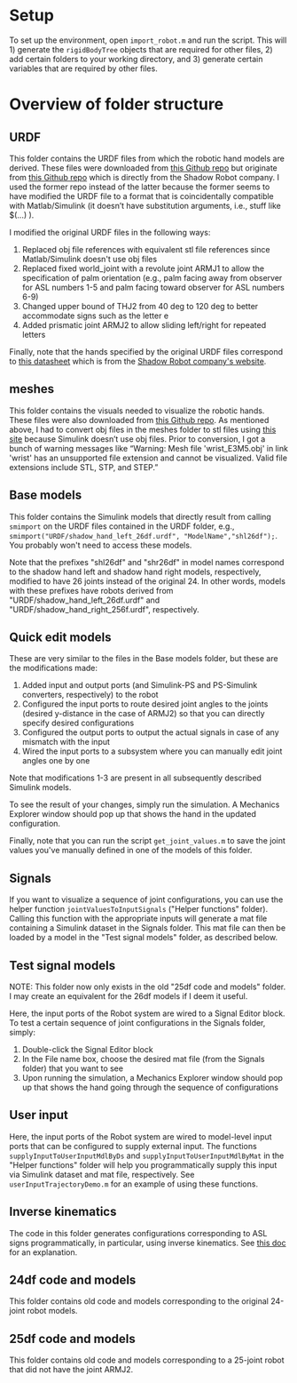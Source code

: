 # Setup
To set up the environment, open `import_robot.m` and run the script. This will 1) generate the `rigidBodyTree` objects that are required for other files, 2) add certain folders to your working directory, and 3) generate certain variables that are required by other files.

# Overview of folder structure

## URDF

This folder contains the URDF files from which the robotic hand models are derived. These files were downloaded from [this Github repo](https://github.com/dexsuite/dex-urdf/blob/main/robots/hands/shadow_hand) but originate from [this Github repo](https://github.com/shadow-robot/sr_common/tree/noetic-devel) which is directly from the Shadow Robot company. I used the former repo instead of the latter because the former seems to have modified the URDF file to a format that is coincidentally compatible with Matlab/Simulink (it doesn’t have substitution arguments, i.e., stuff like $(...) ).

I modified the original URDF files in the following ways:
1. Replaced obj file references with equivalent stl file references since Matlab/Simulink doesn't use obj files
2. Replaced fixed world_joint with a revolute joint ARMJ1 to allow the specification of palm orientation (e.g., palm facing away from observer for ASL numbers 1-5 and  palm facing toward observer for ASL numbers 6-9)
3. Changed upper bound of THJ2 from 40 deg to 120 deg to better accommodate signs such as the letter e
4. Added prismatic joint ARMJ2 to allow sliding left/right for repeated letters

Finally, note that the hands specified by the original URDF files correspond to [this datasheet](https://www.shadowrobot.com/wp-content/uploads/2022/03/shadow_dexterous_hand_e_technical_specification.pdf) which is from the [Shadow Robot company's website](https://shadow-robot-company-dexterous-hand.readthedocs-hosted.com/en/latest/index.html). 

## meshes

This folder contains the visuals needed to visualize the robotic hands. These files were also downloaded from [this Github repo](https://github.com/dexsuite/dex-urdf/blob/main/robots/hands/shadow_hand). As mentioned above, I had to convert obj files in the meshes folder to stl files using [this site](https://www.makexyz.com/convert/obj-to-stl) because Simulink doesn’t use obj files. Prior to conversion, I got a bunch of warning messages like “Warning: Mesh file 'wrist_E3M5.obj' in link 'wrist' has an unsupported file extension and cannot be visualized. Valid file extensions include STL, STP, and STEP.”

## Base models

This folder contains the Simulink models that directly result from calling `smimport` on the URDF files contained in the URDF folder, e.g., `smimport("URDF/shadow_hand_left_26df.urdf", "ModelName","shl26df");`. You probably won't need to access these models.

Note that the prefixes "shl26df" and "shr26df" in model names correspond to the shadow hand left and shadow hand right models, respectively, modified to have 26 joints instead of the original 24. In other words, models with these prefixes have robots derived from "URDF/shadow_hand_left_26df.urdf" and "URDF/shadow_hand_right_256f.urdf", respectively.

## Quick edit models

These are very similar to the files in the Base models folder, but these are the modifications made:
1. Added input and output ports (and Simulink-PS and PS-Simulink converters, respectively) to the robot
2. Configured the input ports to route desired joint angles to the joints (desired y-distance in the case of ARMJ2) so that you can directly specify desired configurations 
3. Configured the output ports to output the actual signals in case of any mismatch with the input
4. Wired the input ports to a subsystem where you can manually edit joint angles one by one

Note that modifications 1-3 are present in all subsequently described Simulink models.

To see the result of your changes, simply run the simulation. A Mechanics Explorer window should pop up that shows the hand in the updated configuration.

Finally, note that you can run the script `get_joint_values.m` to save the joint values you've manually defined in one of the models of this folder.

## Signals

If you want to visualize a sequence of joint configurations, you can use the helper function `jointValuesToInputSignals` ("Helper functions" folder). Calling this function with the appropriate inputs will generate a mat file containing a Simulink dataset in the Signals folder. This mat file can then be loaded by a model in the "Test signal models" folder, as described below.  

## Test signal models

NOTE: This folder now only exists in the old "25df code and models" folder. I may create an equivalent for the 26df models if I deem it useful.

Here, the input ports of the Robot system are wired to a Signal Editor block. To test a certain sequence of joint configurations in the Signals folder, simply:
1. Double-click the Signal Editor block
2. In the File name box, choose the desired mat file (from the Signals folder) that you want to see
3. Upon running the simulation, a Mechanics Explorer window should pop up that shows the hand going through the sequence of configurations

## User input 

Here, the input ports of the Robot system are wired to model-level input ports that can be configured to supply external input. The functions `supplyInputToUserInputMdlByDs` and `supplyInputToUserInputMdlByMat` in the "Helper functions" folder will help you programmatically supply this input via Simulink dataset and mat file, respectively. See `userInputTrajectoryDemo.m` for an example of using these functions.

## Inverse kinematics

The code in this folder generates configurations corresponding to ASL signs programmatically, in particular, using inverse kinematics. See [this doc](https://docs.google.com/document/d/1UxFYyjYZJJsubn2o0A_L4ytDzZd5ZUhHJyOhD95Q6RQ/edit?usp=sharing) for an explanation.

## 24df code and models

This folder contains old code and models corresponding to the original 24-joint robot models. 

## 25df code and models

This folder contains old code and models corresponding to a 25-joint robot that did not have the joint ARMJ2.
